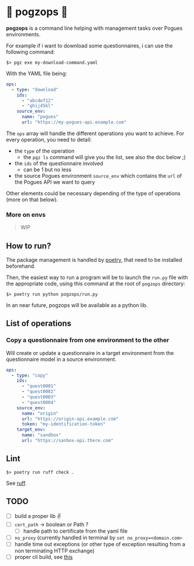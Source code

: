 # 🛴 pogzops 🛴

__pogzops__ is a command line helping with management tasks over Pogues environments.

For example if i want to download some questionnaires, i can use the following command:

`$> pgz exe my-download-command.yaml`

With the YAML file being:

```yaml
ops:
  - type: "download"
    ids:
      - "abcdef12"
      - "ghij45kl"
    source_env:
      name: "pogues"
      url: "https://my-pogues-api.example.com"
```

The `ops` array will handle the different operations you want to achieve. For every operation, you need to detail:

- the `type` of the operation
  - the `pgz ls` command will give you the list, see also the doc below ;)
- the `ids` of the questionnaire involved
  - can be 1 but no less
- the source Pogues environment `source_env` which contains the `url` of the Pogues API we want to query

Other elements could be necessary depending of the type of operations (more on that below).

### More on envs

> WIP

## How to run?

The package management is handled by [poetry](https://python-poetry.org/), that need to be installed beforehand.

Then, the easiest way to run a program will be to launch the `run.py` file with the appropriate code, using this command at the root of `pogzops` directory:

`$> poetry run python pogzops/run.py`

In an near future, pogzops will be available as a python lib.

## List of operations

### Copy a questionnaire from one environment to the other

Will create or update a questionnaire in a target environment from the questionnaire model in a source environment.

```yaml
ops:
  - type: "copy"
    ids:
      - "quest0001"
      - "quest0002"
      - "quest0003"
      - "quest0004"
    source_env:
      name: "origin"
      url: "https://origin-api.example.com"
      token: "my-identification-token"
    target_env:
      name: "sandbox"
      url: "https://sanbox-api.there.com"
```

## Lint

`$> poetry run ruff check .`

See [ruff](https://github.com/astral-sh/ruff).

## TODO

- [ ] build a proper lib :v:
- [ ] `cert_path` → boolean or Path ?
  - [ ] handle path to certificate from the yaml file
- [ ] `no_proxy` (currently handled in terminal by `set no_proxy=<domain.com>`
- [ ] handle time out exceptions (or other type of exception resulting from a non terminating HTTP exchange)
- [ ] proper cli build, see [this](https://dev.to/bowmanjd/build-command-line-tools-with-python-poetry-4mnc)
